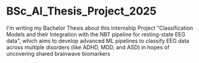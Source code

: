 # BSc_AI_Thesis_Project_2025
I'm writing my Bachelor Thesis about this Internship Project "Classification Models and their Integration with the NBT pipeline for resting-state EEG data", which aims to develop advanced ML pipelines to classify EEG data across multiple disorders (like ADHD, MDD, and ASD) in hopes of uncovering shared brainwave biomarkers
